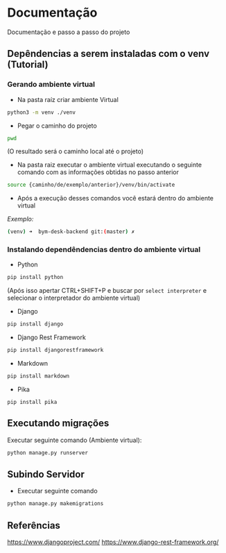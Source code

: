 # Documentação

Documentação e passo a passo do projeto
## Depêndencias a serem instaladas com o venv (Tutorial)

### Gerando ambiente virtual

- Na pasta raíz criar ambiente Virtual

```bash
python3 -m venv ./venv
```

- Pegar o caminho do projeto

```bash
pwd
```

(O resultado será o caminho local até o projeto)

- Na pasta raiz executar o ambiente virtual executando o seguinte comando com as informações obtidas no passo anterior

```bash
source {caminho/de/exemplo/anterior}/venv/bin/activate
```

- Após a execução desses comandos você estará dentro do ambiente virtual

*Exemplo:*

```bash
(venv) ➜  bym-desk-backend git:(master) ✗
```

### Instalando dependêndencias dentro do ambiente virtual

- Python

```bash
pip install python
```

(Após isso apertar CTRL+SHIFT+P e buscar por `select interpreter` e selecionar o interpretador do ambiente virtual)

- Django

```bash
pip install django
```

- Django Rest Framework

```bash
pip install djangorestframework
```

- Markdown

```bash
pip install markdown
```

- Pika

```
pip install pika
```

## Executando migrações

Executar seguinte comando (Ambiente virtual):

```bash
python manage.py runserver
```

## Subindo Servidor

- Executar seguinte comando

```bash
python manage.py makemigrations
```

## Referências

https://www.djangoproject.com/
https://www.django-rest-framework.org/


